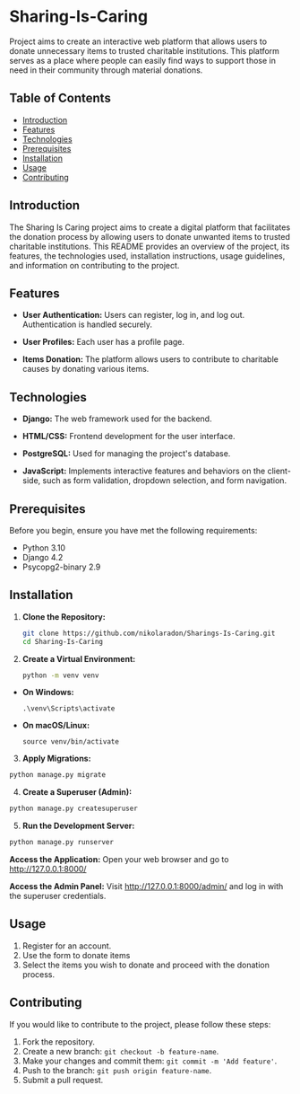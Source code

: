 # Sharing-Is-Caring
Project aims to create an interactive web platform that allows users to donate unnecessary items to trusted charitable institutions. This platform serves as a place where people can easily find ways to support those in need in their community through material donations.


## Table of Contents

- [Introduction](#introduction)
- [Features](#features)
- [Technologies](#technologies)
- [Prerequisites](#prerequisites)
- [Installation](#installation)
- [Usage](#usage)
- [Contributing](#contributing)

## Introduction

The Sharing Is Caring project aims to create a digital platform that facilitates the donation process by allowing users to donate unwanted items to trusted charitable institutions. This README provides an overview of the project, its features, the technologies used, installation instructions, usage guidelines, and information on contributing to the project.

## Features

- **User Authentication:** Users can register, log in, and log out. Authentication is handled securely.

- **User Profiles:** Each user has a profile page.

- **Items Donation:** The platform allows users to contribute to charitable causes by donating various items. 


## Technologies

- **Django:** The web framework used for the backend.

- **HTML/CSS:** Frontend development for the user interface.

- **PostgreSQL:** Used for managing the project's database.
  
- **JavaScript:** Implements interactive features and behaviors on the client-side, such as form validation, dropdown selection, and form navigation.

## Prerequisites

Before you begin, ensure you have met the following requirements:

- Python 3.10
- Django 4.2
- Psycopg2-binary 2.9

## Installation

1. **Clone the Repository:**
   ```bash
   git clone https://github.com/nikolaradon/Sharings-Is-Caring.git
   cd Sharing-Is-Caring
   ```


2. **Create a Virtual Environment:**
   ```bash
   python -m venv venv
   ```

  
  - **On Windows:**
     ```
     .\venv\Scripts\activate
     ```

   - **On macOS/Linux:**
     ```
     source venv/bin/activate
     ```


3. **Apply Migrations:**
  ```bash
  python manage.py migrate
   ```


4. **Create a Superuser (Admin):**
  ```bash
  python manage.py createsuperuser
   ```

5. **Run the Development Server:**
  ```bash
  python manage.py runserver
   ```

**Access the Application:**
Open your web browser and go to http://127.0.0.1:8000/

**Access the Admin Panel:**
Visit http://127.0.0.1:8000/admin/ and log in with the superuser credentials.

## Usage
1. Register for an account.
2. Use the form to donate items
3. Select the items you wish to donate and proceed with the donation process.


## Contributing
If you would like to contribute to the project, please follow these steps:

1. Fork the repository.
2. Create a new branch: `git checkout -b feature-name`.
3. Make your changes and commit them: `git commit -m 'Add feature'`.
4. Push to the branch: `git push origin feature-name`.
5. Submit a pull request.
